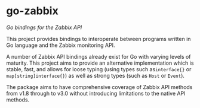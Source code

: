 # go-zabbix

*Go bindings for the Zabbix API*

This project provides bindings to interoperate between programs written in Go
language and the Zabbix monitoring API.

A number of Zabbix API bindings already exist for Go with varying levels of
maturity. This project aims to provide an alternative implementation which is
stable, fast, and allows for loose typing (using types such as`interface{}` or
`map[string]interface{}`) as well as strong types (such as `Host` or `Event`).

The package aims to have comprehensive coverage of Zabbix API methods from v1.8
through to v3.0 without introducing limitations to the native API methods.
